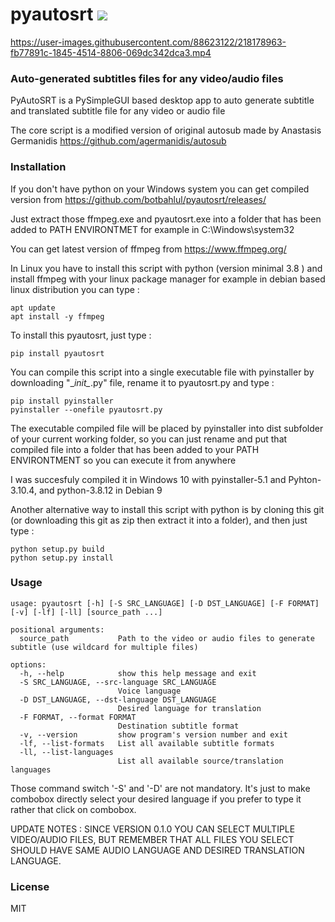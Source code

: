 # pyautosrt <a href="https://pypi.python.org/pypi/pyautosrt"><img src="https://img.shields.io/pypi/v/pyautosrt.svg"></img></a>



https://user-images.githubusercontent.com/88623122/218178963-fb77891c-1845-4514-8806-069dc342dca3.mp4



### Auto-generated subtitles files for any video/audio files

PyAutoSRT is a PySimpleGUI based desktop app to auto generate subtitle and translated subtitle file for any video or audio file

The core script is a modified version of original autosub made by Anastasis Germanidis
https://github.com/agermanidis/autosub

### Installation

If you don't have python on your Windows system you can get compiled version from https://github.com/botbahlul/pyautosrt/releases/

Just extract those ffmpeg.exe and pyautosrt.exe into a folder that has been added to PATH ENVIRONTMET for example in C:\Windows\system32

You can get latest version of ffmpeg from https://www.ffmpeg.org/

In Linux you have to install this script with python (version minimal 3.8 ) and install ffmpeg with your linux package manager for example in debian based linux distribution you can type :

```
apt update
apt install -y ffmpeg
```

To install this pyautosrt, just type :
```
pip install pyautosrt
```

You can compile this script into a single executable file with pyinstaller by downloading "\__init\__.py" file, rename it to pyautosrt.py and type :
```
pip install pyinstaller
pyinstaller --onefile pyautosrt.py
```

The executable compiled file will be placed by pyinstaller into dist subfolder of your current working folder, so you can just rename and put that compiled file into a folder that has been added to your PATH ENVIRONTMENT so you can execute it from anywhere

I was succesfuly compiled it in Windows 10 with pyinstaller-5.1 and Pyhton-3.10.4, and python-3.8.12 in Debian 9

Another alternative way to install this script with python is by cloning this git (or downloading this git as zip then extract it into a folder), and then just type :

```
python setup.py build
python setup.py install
```

### Usage 

```
usage: pyautosrt [-h] [-S SRC_LANGUAGE] [-D DST_LANGUAGE] [-F FORMAT] [-v] [-lf] [-ll] [source_path ...]

positional arguments:
  source_path           Path to the video or audio files to generate subtitle (use wildcard for multiple files)

options:
  -h, --help            show this help message and exit
  -S SRC_LANGUAGE, --src-language SRC_LANGUAGE
                        Voice language
  -D DST_LANGUAGE, --dst-language DST_LANGUAGE
                        Desired language for translation
  -F FORMAT, --format FORMAT
                        Destination subtitle format
  -v, --version         show program's version number and exit
  -lf, --list-formats   List all available subtitle formats
  -ll, --list-languages
                        List all available source/translation languages
```

Those command switch '-S' and '-D' are not mandatory. It's just to make combobox directly select your desired language if you prefer to type it rather that click on combobox.

UPDATE NOTES : SINCE VERSION 0.1.0 YOU CAN SELECT MULTIPLE VIDEO/AUDIO FILES, BUT REMEMBER THAT ALL FILES YOU SELECT SHOULD HAVE SAME AUDIO LANGUAGE AND DESIRED TRANSLATION LANGUAGE.

### License

MIT
